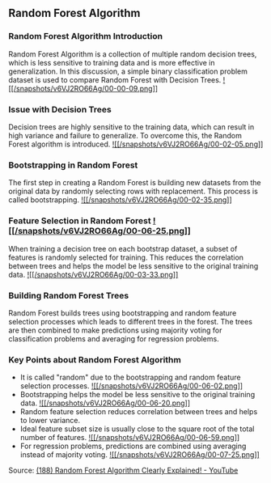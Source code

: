 ## Random Forest Algorithm
### Random Forest Algorithm Introduction
Random Forest Algorithm is a collection of multiple random decision trees, which is less sensitive to training data and is more effective in generalization. In this discussion, a simple binary classification problem dataset is used to compare Random Forest with Decision Trees. [![[/snapshots/v6VJ2RO66Ag/00-00-09.png]]](<https://youtu.be/v6VJ2RO66Ag?t=6s>)

### Issue with Decision Trees
Decision trees are highly sensitive to the training data, which can result in high variance and failure to generalize. To overcome this, the Random Forest algorithm is introduced. [![[/snapshots/v6VJ2RO66Ag/00-02-05.png]]](<https://youtu.be/v6VJ2RO66Ag?t=123s>)

### Bootstrapping in Random Forest
The first step in creating a Random Forest is building new datasets from the original data by randomly selecting rows with replacement. This process is called bootstrapping. [![[/snapshots/v6VJ2RO66Ag/00-02-35.png]]](<https://youtu.be/v6VJ2RO66Ag?t=152s>)

### Feature Selection in Random Forest [![[/snapshots/v6VJ2RO66Ag/00-06-25.png]]](<https://youtu.be/v6VJ2RO66Ag?t=383s>)
When training a decision tree on each bootstrap dataset, a subset of features is randomly selected for training. This reduces the correlation between trees and helps the model be less sensitive to the original training data. [![[/snapshots/v6VJ2RO66Ag/00-03-33.png]]](<https://youtu.be/v6VJ2RO66Ag?t=210s>)

### Building Random Forest Trees
Random Forest builds trees using bootstrapping and random feature selection processes which leads to different trees in the forest. The trees are then combined to make predictions using majority voting for classification problems and averaging for regression problems. 

### Key Points about Random Forest Algorithm 
- It is called "random" due to the bootstrapping and random feature selection processes. [![[/snapshots/v6VJ2RO66Ag/00-06-02.png]]](<https://youtu.be/v6VJ2RO66Ag?t=359s>)
- Bootstrapping helps the model be less sensitive to the original training data. [![[/snapshots/v6VJ2RO66Ag/00-06-20.png]]](<https://youtu.be/v6VJ2RO66Ag?t=377s>)
- Random feature selection reduces correlation between trees and helps to lower variance. 
- Ideal feature subset size is usually close to the square root of the total number of features. [![[/snapshots/v6VJ2RO66Ag/00-06-59.png]]](<https://youtu.be/v6VJ2RO66Ag?t=417s>)
- For regression problems, predictions are combined using averaging instead of majority voting. [![[/snapshots/v6VJ2RO66Ag/00-07-25.png]]](<https://youtu.be/v6VJ2RO66Ag?t=442s>)

Source: [(188) Random Forest Algorithm Clearly Explained! - YouTube](https://www.youtube.com/watch?v=v6VJ2RO66Ag)

